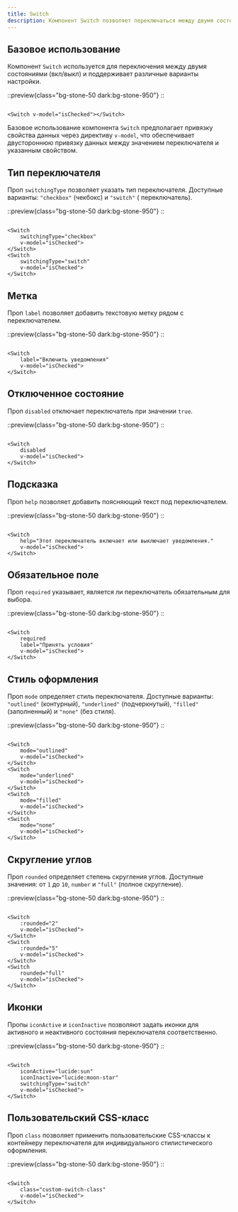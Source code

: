 ```yaml
---
title: Switch
description: Компонент Switch позволяет переключаться между двумя состояниями (вкл/выкл).
---
```


<h2 id="basic">Базовое использование</h2>

Компонент `Switch` используется для переключения между двумя состояниями (вкл/выкл) и поддерживает различные варианты
настройки.

::preview{class="bg-stone-50 dark:bg-stone-950"}
<DemoSwitchBasic/>
::

```vue

<Switch v-model="isChecked"></Switch>
```

Базовое использование компонента `Switch` предполагает привязку свойства данных через директиву `v-model`, что
обеспечивает двустороннюю привязку данных между значением переключателя и указанным свойством.

<h2 id="type">Тип переключателя</h2>

Проп `switchingType` позволяет указать тип переключателя. Доступные варианты: `"checkbox"` (чекбокс) и `"switch"` (
переключатель).

::preview{class="bg-stone-50 dark:bg-stone-950"}
<DemoSwitchSwitchingType/>
::

```vue

<Switch
    switchingType="checkbox"
    v-model="isChecked">
</Switch>
<Switch
    switchingType="switch"
    v-model="isChecked">
</Switch>
```

<h2 id="label">Метка</h2>

Проп `label` позволяет добавить текстовую метку рядом с переключателем.

::preview{class="bg-stone-50 dark:bg-stone-950"}
<DemoSwitchLabel/>
::

```vue

<Switch
    label="Включить уведомления"
    v-model="isChecked">
</Switch>
```

<h2 id="disabled">Отключенное состояние</h2>

Проп `disabled` отключает переключатель при значении `true`.

::preview{class="bg-stone-50 dark:bg-stone-950"}
<DemoSwitchDisabled/>
::

```vue

<Switch
    disabled
    v-model="isChecked">
</Switch>
```

<h2 id="help">Подсказка</h2>

Проп `help` позволяет добавить поясняющий текст под переключателем.

::preview{class="bg-stone-50 dark:bg-stone-950"}
<DemoSwitchHelp/>
::

```vue

<Switch
    help="Этот переключатель включает или выключает уведомления."
    v-model="isChecked">
</Switch>
```

<h2 id="required">Обязательное поле</h2>

Проп `required` указывает, является ли переключатель обязательным для выбора.

::preview{class="bg-stone-50 dark:bg-stone-950"}
<DemoSwitchRequired/>
::

```vue

<Switch
    required
    label="Принять условия"
    v-model="isChecked">
</Switch>
```

<h2 id="mode">Стиль оформления</h2>

Проп `mode` определяет стиль переключателя. Доступные варианты: `"outlined"` (контурный), `"underlined"` (подчеркнутый),
`"filled"` (заполненный) и `"none"` (без стиля).

::preview{class="bg-stone-50 dark:bg-stone-950"}
<DemoSwitchMode/>
::

```vue

<Switch
    mode="outlined"
    v-model="isChecked">
</Switch>
<Switch
    mode="underlined"
    v-model="isChecked">
</Switch>
<Switch
    mode="filled"
    v-model="isChecked">
</Switch>
<Switch
    mode="none"
    v-model="isChecked">
</Switch>
```

<h2 id="rounding">Скругление углов</h2>

Проп `rounded` определяет степень скругления углов. Доступные значения: от `1` до `10`, `number` и `"full"` (полное
скругление).

::preview{class="bg-stone-50 dark:bg-stone-950"}
<DemoSwitchRounded/>
::

```vue

<Switch
    :rounded="2"
    v-model="isChecked">
</Switch>
<Switch
    :rounded="5"
    v-model="isChecked">
</Switch>
<Switch
    rounded="full"
    v-model="isChecked">
</Switch>
```

<h2 id="icons">Иконки</h2>

Пропы `iconActive` и `iconInactive` позволяют задать иконки для активного и неактивного состояния переключателя
соответственно.

::preview{class="bg-stone-50 dark:bg-stone-950"}
<DemoSwitchIcons/>
::

```vue

<Switch
    iconActive="lucide:sun"
    iconInactive="lucide:moon-star"
    switchingType="switch"
    v-model="isChecked">
</Switch>
```

<h2 id="custom-css-class">Пользовательский CSS-класс</h2>

Проп `class` позволяет применить пользовательские CSS-классы к контейнеру переключателя для индивидуального
стилистического оформления.

::preview{class="bg-stone-50 dark:bg-stone-950"}
<DemoSwitchCustomClass/>
::

```vue

<Switch
    class="custom-switch-class"
    v-model="isChecked">
</Switch>
```